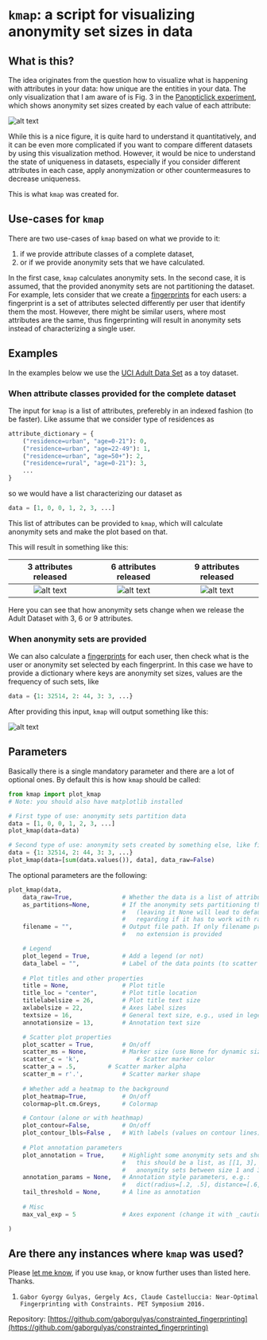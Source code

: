 # `kmap`: a script for visualizing anonymity set sizes in data

## What is this?

The idea originates from the question how to visualize what is happening with attributes in your data: how unique are the entities in your data. The only visualization that I am aware of is Fig. 3 in the [Panopticlick experiment](https://panopticlick.eff.org/static/browser-uniqueness.pdf), which shows anonymity set sizes created by each value of each attribute:

![alt text](https://raw.githubusercontent.com/gaborgulyas/kmap/master/images/panopticlick.png "Anonymity set sizes according to attributes in the Panopticlick experiment.")

While this is a nice figure, it is quite hard to understand it quantitatively, and it can be even more complicated if you want to compare different datasets by using this visualization method. However, it would be nice to understand the state of uniqueness in datasets, especially if you consider different attributes in each case, apply anonymization or other countermeasures to decrease uniqueness.

This is what `kmap` was created for.

## Use-cases for `kmap`

There are two use-cases of `kmap` based on what we provide to it:

1. if we provide attribute classes of a complete dataset,
2. or if we provide anonymity sets that we have calculated.

In the first case, `kmap` calculates anonymity sets. In the second case, it is assumed, that the provided anonymity sets are not partitioning the dataset. For example, lets consider that we create a [fingerprints](https://github.com/gaborgulyas/constrainted_fingerprinting) for each users: a fingerprint is a set of attributes selected differently per user that identify them the most. However, there might be similar users, where most attributes are the same, thus fingerprinting will result in anonymity sets instead of characterizing a single user.

## Examples

In the examples below we use the [UCI Adult Data Set](https://archive.ics.uci.edu/ml/datasets/Adult) as a toy dataset.

### When attribute classes provided for the complete dataset 
The input for `kmap` is a list of attributes, preferebly in an indexed fashion (to be faster). Like assume that we consider type of residences as

```python
attribute_dictionary = {
	("residence=urban", "age=0-21"): 0,
	("residence=urban", "age=22-49"): 1,
	("residence=urban", "age=50+"): 2,
	("residence=rural", "age=0-21"): 3,
	...
}
```

so we would have a list characterizing our dataset as

```python
data = [1, 0, 0, 1, 2, 3, ...]
```

This list of attributes can be provided to `kmap`, which will calculate anonymity sets and make the plot based on that.

This will result in something like this:

3 attributes released | 6 attributes released | 9 attributes released
:-------------------------:|:-------------------------:|:-------------------------: 
![alt text](https://raw.githubusercontent.com/gaborgulyas/kmap/master/images/kmap_attrnum%3D3.png "k=3") | ![alt text](https://raw.githubusercontent.com/gaborgulyas/kmap/master/images/kmap_attrnum%3D6.png "k=6") | ![alt text](https://raw.githubusercontent.com/gaborgulyas/kmap/master/images/kmap_attrnum%3D9.png "k=9")

Here you can see that how anonymity sets change when we release the Adult Dataset with 3, 6 or 9 attributes.

### When anonymity sets are provided
We can also calculate a [fingerprints](https://github.com/gaborgulyas/constrainted_fingerprinting) for each user, then check what is the user or anonymity set selected by each fingerprint. In this case we have to provide a dictionary where keys are anonymity set sizes, values are the frequency of such sets, like

```python
data = {1: 32514, 2: 44, 3: 3, ...}
```

After providing this input, `kmap` will output something like this:

![alt text](https://raw.githubusercontent.com/gaborgulyas/kmap/master/images/individual_anonsetsizes.png "Anonymity set sizes by fingerprints")

## Parameters

Basically there is a single mandatory parameter and there are a lot of optional ones. By default this is how `kmap` should be called:

```python
from kmap import plot_kmap
# Note: you should also have matplotlib installed

# First type of use: anonymity sets partition data
data = [1, 0, 0, 1, 2, 3, ...]
plot_kmap(data=data)

# Second type of use: anonymity sets created by something else, like fingerprints
data = {1: 32514, 2: 44, 3: 3, ...}
plot_kmap(data=[sum(data.values()), data], data_raw=False)
```

The optional parameters are the following:

```python
plot_kmap(data, 
	data_raw=True,				# Whether the data is a list of attributes or already a dict
	as_partitions=None,			# If the anonymity sets partitioning the data or not
								# 	(leaving it None will lead to default behavior
								#	regarding if it has to work with raw data or not)
	filename = "",				# Output file path. If only filename provided with
								#	no extension is provided

	# Legend
	plot_legend = True,			# Add a legend (or not)
	data_label = "",			# Label of the data points (to scatter plot)
	
	# Plot titles and other properties
	title = None,				# Plot title
	title_loc = "center",		# Plot title location
	titlelabelsize = 26,		# Plot title text size
	axlabelsize = 22,			# Axes label sizes
	textsize = 16,				# General text size, e.g., used in legend, contour
	annotationsize = 13,		# Annotation text size

	# Scatter plot properties
	plot_scatter = True,		# On/off
	scatter_ms = None,			# Marker size (use None for dynamic sizing proportionally to anonymity set size)
	scatter_c = 'k',				# Scatter marker color
	scatter_a = .5,			# Scatter marker alpha
	scatter_m = r'.',			# Scatter marker shape
	
	# Whether add a heatmap to the background
	plot_heatmap=True,			# On/off
	colormap=plt.cm.Greys,		# Colormap

	# Contour (alone or with heathmap)
	plot_contour=False,			# On/off
	plot_contour_lbls=False	,	# With labels (values on contour lines)
	
	# Plot annotation parameters
	plot_annotation = True,		# Highlight some anonymity sets and show their size;
								#	this should be a list, as [[1, 3], [10, 100]] to highlight
								#	anonymity sets between size 1 and 3, 10 and 100
	annotation_params = None,	# Annotation style parameters, e.g.:
								#	dict(radius=[.2, .5], distance=[.6, .25], linestyle=dict(color='r', width=1, style='--'), location=['right', 'top'])
	tail_threshold = None,		# A line as annotation
	
	# Misc
	max_val_exp = 5				# Axes exponent (change it with _caution_)

)
```

## Are there any instances where `kmap` was used?

Please [let me know](https://gulyas.info), if you use `kmap`, or know further uses than listed here. Thanks.

1. `Gabor Gyorgy Gulyas, Gergely Acs, Claude Castelluccia: Near-Optimal Fingerprinting with Constraints. PET Symposium 2016.`

  Repository: [https://github.com/gaborgulyas/constrainted_fingerprinting](https://github.com/gaborgulyas/constrainted_fingerprinting)
